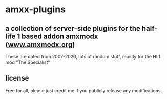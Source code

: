 # amxx-plugins
## a collection of server-side plugins for the half-life 1 based addon amxmodx (www.amxmodx.org)
These are dated from 2007-2020, lots of random stuff, mostly for the HL1 mod "The Specialist"
 
## license
Free for all, please just credit me if you publicly release any modifications.
